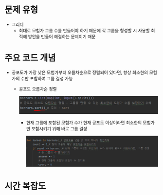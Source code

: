 # 문제 유형
- 그리디
  - 최대로 모험가 그룹 수를 만들어야 하기 때문에 각 그룹을 형성할 시 사용할 최적해 방안을 만들어 해결하는 문제이기 때문

# 주요 코드 개념
- 공포도가 가장 낮은 모험가부터 오름차순으로 정렬되어 있다면, 항상 최소한의 모험가의 수만 포함하여 그룹 결성 가능
  - 공포도 오름차순 정렬
  
    ![img.png](캡처이미지/img.png)

    - 현재 그룹에 포함된 모험가 수가 현재 공포도 이상이라면 최소한의 모험가만 포함시키기 위해 바로 그룹 결성
    
      ![img_1.png](캡처이미지/img_1.png)

# 시간 복잡도 

